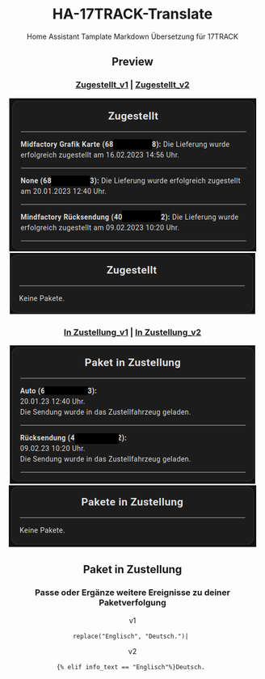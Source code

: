 # <center> HA-17TRACK-Translate

<center> Home Assistant Tamplate Markdown Übersetzung für 17TRACK 

## <center> Preview



### <center><a href="https://github.com/Morpheus2018/HA-17TRACK-Translate/blob/main/zugestellt_v1">Zugestellt_v1</a> | <a href="https://github.com/Morpheus2018/HA-17TRACK-Translate/blob/main/zugestellt_v2">Zugestellt_v2</a>

<p align="center">
<img src="https://github.com/Morpheus2018/HA-17TRACK-Translate/blob/main/png/zugestellt_v1.png?raw=true" alt="zugestellt_v1">
<img src="https://github.com/Morpheus2018/HA-17TRACK-Translate/blob/main/png/zugestellt.png?raw=true" alt="zugestellt">
</p>

### <center><a href="https://github.com/Morpheus2018/HA-17TRACK-Translate/blob/main/in_zustellung_v1">In Zustellung_v1</a> | <a href="https://github.com/Morpheus2018/HA-17TRACK-Translate/blob/main/in_zustellung_v2">In Zustellung_v2</a>
<p align="center">
<img src="https://github.com/Morpheus2018/HA-17TRACK-Translate/blob/main/png/in_zustellung_v2.png?raw=true" alt="in_zustellung_v1">
<img src="https://github.com/Morpheus2018/HA-17TRACK-Translate/blob/main/png/in_zustellung_v1.png?raw=true" alt="in_zustellung_v2">
</p> 

## Paket in Zustellung
### Passe oder Ergänze weitere Ereignisse zu deiner Paketverfolgung

v1 
```
replace("Englisch", "Deutsch.")| 
```
v2 
```
{% elif info_text == "Englisch"%}Deutsch. 
```
